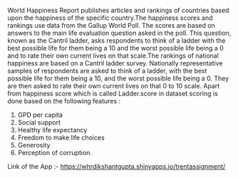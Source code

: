 World Happiness Report publishes articles and rankings of countries based upon the happiness of the specific country.The happiness scores and rankings use data from the Gallup World Poll. The scores are based on answers to the main life evaluation question asked in the poll. This question, known as the Cantril ladder, asks respondents to think of a ladder with the best possible life for them being a 10 and the worst possible life being a 0 and to rate their own current lives on that scale.The rankings of national happiness are based on a Cantril ladder survey. Nationally representative samples of respondents are asked to think of a ladder, with the best possible life for them being a 10, and the worst possible life being a 0. They are then asked to rate their own current lives on that 0 to 10 scale. Apart from happiness score which is called Ladder.score in dataset scoring is done based on the following features :
1. GPD per capita
2. Social support
3. Healthy life expectancy
4. Freedom to make life choices
5. Generosity
6. Perception of corruption.

Link of the App :- https://whrdikshantgupta.shinyapps.io/trentassignment/
